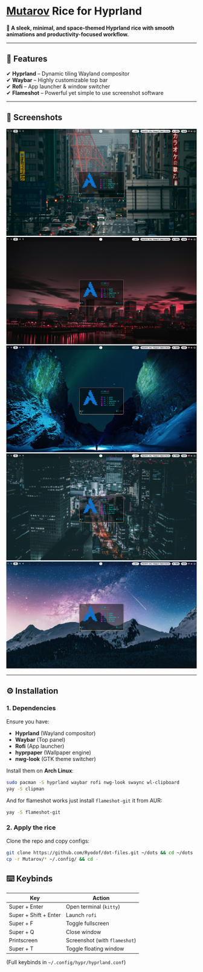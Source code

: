 # **[Mutarov](https://github.com/Mutarov) Rice for Hyprland**  

**🌌 A sleek, minimal, and space-themed Hyprland rice with smooth animations and productivity-focused workflow.**  

---

## **🎨 Features**  
✔ **Hyprland** – Dynamic tiling Wayland compositor  
✔ **Waybar** – Highly customizable top bar  
✔ **Rofi** – App launcher & window switcher  
✔ **Flameshot** – Powerful yet simple to use screenshot software  

---

## **📸 Screenshots**  
![screenshot1](./llvm_c/screen1.png)    
![screenshot2](./llvm_c/screen2.png)    
![screenshot3](./llvm_c/screen3.png)    
![screenshot4](./llvm_c/screen4.png)    
![screenshot5](./llvm_c/screen5.png)  

---

## **⚙️ Installation**  

### **1. Dependencies**  
Ensure you have:  
- **Hyprland** (Wayland compositor)  
- **Waybar** (Top panel)  
- **Rofi** (App launcher)  
- **hyprpaper** (Wallpaper engine)  
- **nwg-look** (GTK theme switcher)  

Install them on **Arch Linux**:  
```bash
sudo pacman -S hyprland waybar rofi nwg-look swaync wl-clipboard
yay -S clipman
```

And for flameshot works just install `flameshot-git` it from AUR:  
```bash
yay -S flameshot-git
```

### **2. Apply the rice**
Clone the repo and copy configs:
```bash
git clone https://github.com/Ryodof/dot-files.git ~/dots && cd ~/dots
cp -r Mutarov/* ~/.config/ && cd -
```

## **⌨️ Keybinds**
| Key                   | Action                       |
|-----------------------|------------------------------|
| Super + Enter         | Open terminal (`kitty`)      |
| Super + Shift + Enter | Launch `rofi`                |
| Super + F             | Toggle fullscreen            | 
| Super + Q             | Close window                 |
| Printscreen           | Screenshot (with `flameshot`)|
| Super + T             | Toggle floating window       |

(Full keybinds in `~/.config/hypr/hyprland.conf`)
